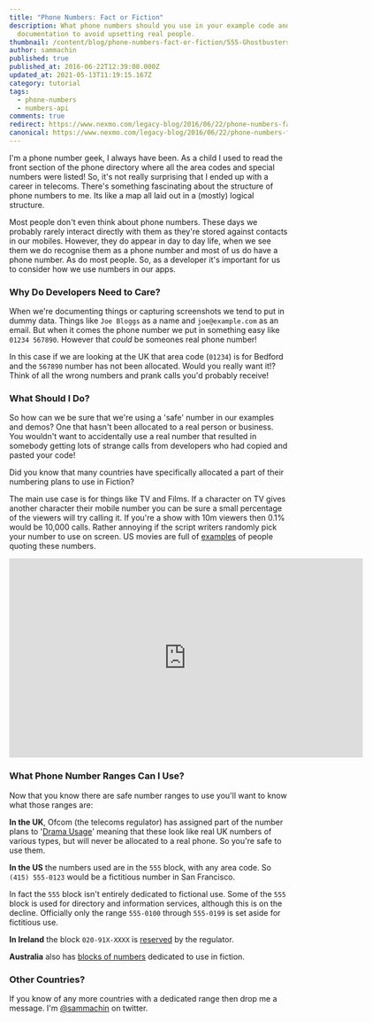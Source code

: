 ```yaml
---
title: "Phone Numbers: Fact or Fiction"
description: What phone numbers should you use in your example code and
  documentation to avoid upsetting real people.
thumbnail: /content/blog/phone-numbers-fact-or-fiction/555-Ghostbusters.png
author: sammachin
published: true
published_at: 2016-06-22T12:39:08.000Z
updated_at: 2021-05-13T11:19:15.167Z
category: tutorial
tags:
  - phone-numbers
  - numbers-api
comments: true
redirect: https://www.nexmo.com/legacy-blog/2016/06/22/phone-numbers-fact-or-fiction
canonical: https://www.nexmo.com/legacy-blog/2016/06/22/phone-numbers-fact-or-fiction
---
```

I'm a phone number geek, I always have been. As a child I used to read the front section of the phone directory where all the area codes and special numbers were listed! So, it's not really surprising that I ended up with a career in telecoms. There's something fascinating about the structure of phone numbers to me. Its like a map all laid out in a (mostly) logical structure.

Most people don't even think about phone numbers. These days we probably rarely interact directly with them as they're stored against contacts in our mobiles. However, they do appear in day to day life, when we see them we do recognise them as a phone number and most of us do have a phone number. As do most people. So, as a developer it's important for us to consider how we use numbers in our apps.

### Why Do Developers Need to Care?

When we're documenting things or capturing screenshots we tend to put in dummy data. Things like `Joe Bloggs` as a name and `joe@example.com` as an email. But when it comes the phone number we put in something easy like `01234 567890`. However that _could_ be someones real phone number! 

In this case if we are looking at the UK that area code (`01234`) is for Bedford and the `567890` number has not been allocated. Would you really want it!? Think of all the wrong numbers and prank calls you'd probably receive!

### What Should I Do?

So how can we be sure that we're using a 'safe' number in our examples and demos? One that hasn't been allocated to a real person or business. You wouldn't want to accidentally use a real number that resulted in somebody getting lots of strange calls from developers who had copied and pasted your code!

Did you know that many countries have specifically allocated a part of their numbering plans to use in Fiction?

The main use case is for things like TV and Films. If a character on TV gives another character their mobile number you can be sure a small percentage of the viewers will try calling it. If you're a show with 10m viewers then 0.1% would be 10,000 calls. Rather annoying if the script writers randomly pick your number to use on screen. US movies are full of [examples](https://www.youtube.com/watch?v=XuP4cTRrWz8) of people quoting these numbers.

<center><iframe width="640" height="360" src="https://www.youtube.com/embed/XuP4cTRrWz8" frameborder="0" allowfullscreen></iframe></center>

### What Phone Number Ranges Can I Use?

Now that you know there are safe number ranges to use you'll want to know what those ranges are:

**In the UK**, Ofcom (the telecoms regulator) has assigned part of the number plans to '[Drama Usage](http://stakeholders.ofcom.org.uk/telecoms/numbering/guidance-tele-no/numbers-for-drama)' meaning that these look like real UK numbers of various types, but will never be allocated to a real phone. So you're safe to use them.

**In the US** the numbers used are in the `555` block, with any area code. So `(415) 555-0123` would be a fictitious number in San Francisco.

In fact the `555` block isn't entirely dedicated to fictional use. Some of the `555` block is used for directory and information services, although this is on the decline. Officially only the range `555-0100` through `555-0199` is set aside for fictitious use.

**In Ireland** the block `020-91X-XXXX` is [reserved](http://www.comreg.ie/_fileupload/publications/ComReg0804.pdf) by the regulator.

**Australia** also has [blocks of numbers](http://www.acma.gov.au/Citizen/Consumer-info/All-about-numbers/Special-numbers/fictitious-numbers-for-radio-film-and-television-i-acma) dedicated to use in fiction.

### Other Countries?

If you know of any more countries with a dedicated range then drop me a message. I'm [@sammachin](https://twitter.com/sammachin) on twitter.
